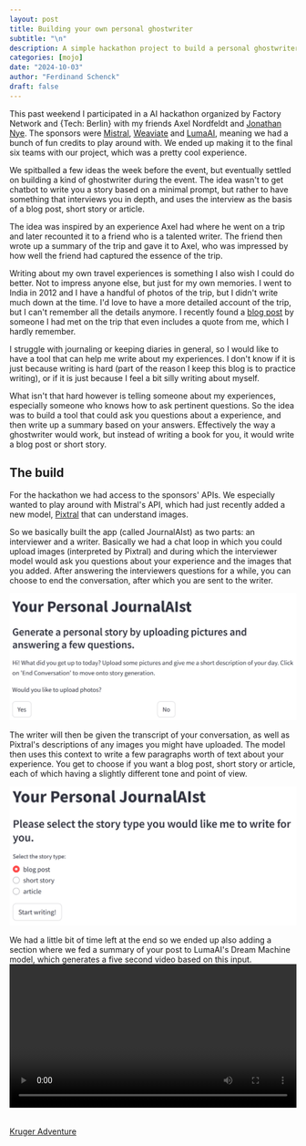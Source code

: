 ```yaml
---
layout: post
title: Building your own personal ghostwriter
subtitle: "\n"
description: A simple hackathon project to build a personal ghostwriter using Mistral's API. 
categories: [mojo]
date: "2024-10-03"
author: "Ferdinand Schenck"
draft: false
---
```


This past weekend I participated in a AI hackathon organized by Factory Network and {Tech: Berlin} with my friends Axel Nordfeldt and [Jonathan Nye](https://denyed.xyz/). The sponsors were [Mistral](https://mistral.ai/), [Weaviate](https://weaviate.io/) and [LumaAI](https://lumalabs.ai/), meaning we had a bunch of fun credits to play around with. 
We ended up making it to the final six teams with our project, which was a pretty cool experience.

We spitballed a few ideas the week before the event, but eventually settled on building a kind of ghostwriter during the event. The idea wasn't to get chatbot to write you a story based on a minimal prompt, but rather to have something that interviews you in depth, and uses the interview as the basis of a blog post, short story or article.   

The idea was inspired by an experience Axel had where he went on a trip and later recounted it to a friend who is a talented writer. The friend then wrote up a summary of the trip and gave it to Axel, who was impressed by how well the friend had captured the essence of the trip. 

Writing about my own travel experiences is something I also wish I could do better. Not to impress anyone else, but just for my own memories. I went to India in 2012 and I have a handful of photos of the trip, but I didn't write much down at the time. I'd love to have a more detailed account of the trip, but I can't remember all the details anymore. I recently found a [blog post](https://travelingwithbangs.wordpress.com/2012/11/05/dogs-in-darjeeling-im-jane-goodall-or-something/) by someone I had met on the trip that even includes a quote from me, which I hardly remember.   

I struggle with journaling or keeping diaries in general, so I would like to have a tool that can help me write about my experiences. I don't know if it is just because writing is hard (part of the reason I keep this blog is to practice writing), or if it is just because I feel a bit silly writing about myself. 

What isn't that hard however is telling someone about my experiences, especially someone who knows how to ask pertinent questions. So the idea was to build a tool that could ask you questions about a experience, and then write up a summary based on your answers. Effectively the way a ghostwriter would work, but instead of writing a book for you, it would write a blog post or short story.

## The build

For the hackathon we had access to the sponsors' APIs. We especially wanted to play around with Mistral's API, which had just recently added a new model, [Pixtral](https://mistral.ai/news/pixtral-12b/) that can understand images. 

So we basically built the app (called JournalAIst) as two parts: an interviewer and a writer. Basically we had a chat loop in which you could upload images (interpreted by Pixtral) and during which the interviewer model would ask you questions about your experience and the images that you added. After answering the interviewers questions for a while, you can choose to end the conversation, after which you are sent to the writer. 

![Interviewer](interviewer_interface.png)

The writer will then be given the transcript of your conversation, as well as Pixtral's descriptions of any images you might have uploaded. The model then uses this context to write a few paragraphs worth of text about your experience. You get to choose if you want a blog post, short story or article, each of which having a slightly different tone and point of view. 

![Writer](writer_interface.png)


We had a little bit of time left at the end so we ended up also adding a section where we fed a summary of your post to LumaAI's Dream Machine model, which generates a five second video based on this input. 
<video src="https://github.com/user-attachments/assets/42943e30-7969-449a-bfaf-b60d463b4e3e" controls="controls" width="100%"> </video>



##



[Kruger Adventure](kruger_adventure.md)

